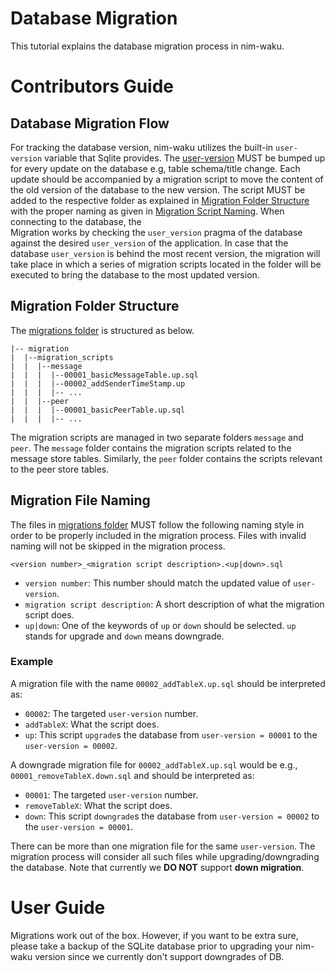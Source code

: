 # Database Migration
This tutorial explains the database migration process in nim-waku.

# Contributors Guide
## Database Migration Flow
For tracking the database version, nim-waku utilizes the built-in `user-version` variable that Sqlite provides.
The [user-version](https://github.com/status-im/nim-waku/blob/d4974049d9d3f61dab16223be5dcbb1325b1f7a0/waku/v2/node/storage/sqlite.nim#L33) MUST be bumped up for every update on the database e.g, table schema/title change.
Each update should be accompanied by a migration script to move the content of the old version of the database to the new version.
The script MUST be added to the respective folder as explained in [Migration Folder Structure](#migration-folder-structure) with the proper naming as given in [ Migration Script Naming](#migration-file-naming-). 
When connecting to the database, the  
Migration works by checking the `user_version` pragma of the database against the desired `user_version` of the application. In case that the database `user_version` is behind the most recent version, the migration will take place in which a series of migration scripts located in the folder will be executed to bring the database to the most updated version.

## Migration Folder Structure
The [migrations folder](https://github.com/status-im/nim-waku/tree/master/waku/v2/node/storage/migration) is structured as below.

```
|-- migration
|  |--migration_scripts
|  |  |--message
|  |  |  |--00001_basicMessageTable.up.sql
|  |  |  |--00002_addSenderTimeStamp.up
|  |  |  |-- ...
|  |  |--peer
|  |  |  |--00001_basicPeerTable.up.sql
|  |  |  |-- ...
```

The migration scripts are managed in two separate folders `message` and `peer`.
The `message` folder contains the migration scripts related to the message store tables.
Similarly, the `peer` folder contains the scripts relevant to the peer store tables.


## Migration File Naming
The files in [migrations folder](https://github.com/status-im/nim-waku/tree/master/waku/v2/node/storage/migration) MUST follow the following naming style in order to be properly included in the migration process. 
Files with invalid naming will not be skipped in the migration process.

`<version number>_<migration script description>.<up|down>.sql`

- `version number`: This number should match the updated value of `user-version`.
- `migration script description`: A short description of what the migration script does.
- `up|down`: One of the keywords of `up` or `down` should be selected.
  `up` stands for upgrade and `down` means downgrade.
  
### Example
A migration file with the name `00002_addTableX.up.sql` should be interpreted as: 
- `00002`:  The targeted `user-version` number.
- `addTableX`: What the script does.
- `up`: This script `upgrade`s the database from `user-version = 00001` to the `user-version = 00002`.

A downgrade migration file for `00002_addTableX.up.sql` would be e.g., `00001_removeTableX.down.sql` and should be interpreted as: 
- `00001`:  The targeted `user-version` number.
- `removeTableX`: What the script does.
- `down`: This script `downgrade`s the database from `user-version = 00002` to the `user-version = 00001`.

There can be more than one migration file for the same `user-version`. 
The migration process will consider all such files while upgrading/downgrading the database. 
Note that currently we **DO NOT** support **down migration**.

# User Guide
Migrations work out of the box. However, if you want to be extra sure, please take a backup of the SQLite database prior to upgrading your nim-waku version since we currently don't support downgrades of DB.
